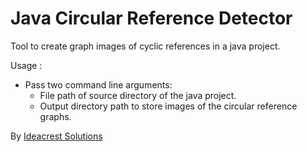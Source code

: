 # Java Circular Reference Detector

Tool to create graph images of cyclic references in a java project.

Usage : 
- Pass two command line arguments: 
	- File path of source directory of the java project.
	- Output directory path to store images of the circular reference graphs.

By [Ideacrest Solutions](https://www.ideacrestsolutions.com/)
